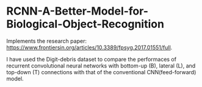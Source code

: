 # RCNN-A-Better-Model-for-Biological-Object-Recognition
Implements the research paper: https://www.frontiersin.org/articles/10.3389/fpsyg.2017.01551/full.

I have used the Digit-debris dataset to compare the performaces of recurrent convolutional neural networks with bottom-up (B), lateral (L), and top-down (T) connections with that of the conventional CNN(feed-forward) model.


